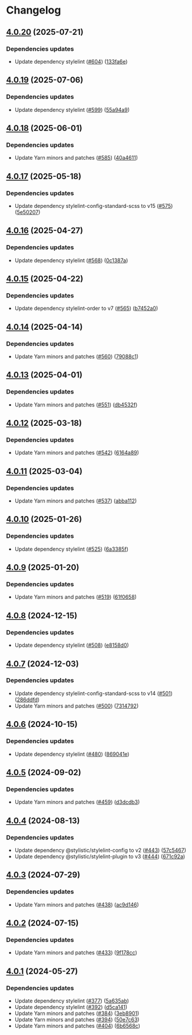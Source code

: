 # Changelog

## [4.0.20](https://github.com/kronostechnologies/standards/compare/stylelint-config@v4.0.19...stylelint-config@v4.0.20) (2025-07-21)


### Dependencies updates

* Update dependency stylelint ([#604](https://github.com/kronostechnologies/standards/issues/604)) ([133fa6e](https://github.com/kronostechnologies/standards/commit/133fa6ef539b4debbe4de8ec3e90054b0c6299f7))

## [4.0.19](https://github.com/kronostechnologies/standards/compare/stylelint-config@v4.0.18...stylelint-config@v4.0.19) (2025-07-06)


### Dependencies updates

* Update dependency stylelint ([#599](https://github.com/kronostechnologies/standards/issues/599)) ([55a94a9](https://github.com/kronostechnologies/standards/commit/55a94a98e429cef4c95922fd1818ea54553a63c2))

## [4.0.18](https://github.com/kronostechnologies/standards/compare/stylelint-config@v4.0.17...stylelint-config@v4.0.18) (2025-06-01)


### Dependencies updates

* Update Yarn minors and patches ([#585](https://github.com/kronostechnologies/standards/issues/585)) ([40a4611](https://github.com/kronostechnologies/standards/commit/40a46112f953d7875515fbed8da0296f10401810))

## [4.0.17](https://github.com/kronostechnologies/standards/compare/stylelint-config@v4.0.16...stylelint-config@v4.0.17) (2025-05-18)


### Dependencies updates

* Update dependency stylelint-config-standard-scss to v15 ([#575](https://github.com/kronostechnologies/standards/issues/575)) ([5e50207](https://github.com/kronostechnologies/standards/commit/5e50207b45dde22ef2c4dee4e9b9e962920889a3))

## [4.0.16](https://github.com/kronostechnologies/standards/compare/stylelint-config@v4.0.15...stylelint-config@v4.0.16) (2025-04-27)


### Dependencies updates

* Update dependency stylelint ([#568](https://github.com/kronostechnologies/standards/issues/568)) ([0c1387a](https://github.com/kronostechnologies/standards/commit/0c1387a9b7f28a5691b9c11d95085431bfb38066))

## [4.0.15](https://github.com/kronostechnologies/standards/compare/stylelint-config@v4.0.14...stylelint-config@v4.0.15) (2025-04-22)


### Dependencies updates

* Update dependency stylelint-order to v7 ([#565](https://github.com/kronostechnologies/standards/issues/565)) ([b7452a0](https://github.com/kronostechnologies/standards/commit/b7452a0d275ece81302542f55824a609d1cb8972))

## [4.0.14](https://github.com/kronostechnologies/standards/compare/stylelint-config@v4.0.13...stylelint-config@v4.0.14) (2025-04-14)


### Dependencies updates

* Update Yarn minors and patches ([#560](https://github.com/kronostechnologies/standards/issues/560)) ([79088c1](https://github.com/kronostechnologies/standards/commit/79088c1358a54c6182f771bb05dd9f78962e5cff))

## [4.0.13](https://github.com/kronostechnologies/standards/compare/stylelint-config@v4.0.12...stylelint-config@v4.0.13) (2025-04-01)


### Dependencies updates

* Update Yarn minors and patches ([#551](https://github.com/kronostechnologies/standards/issues/551)) ([db4532f](https://github.com/kronostechnologies/standards/commit/db4532feb42cf9c82f2388b312c8718b2f0787cf))

## [4.0.12](https://github.com/kronostechnologies/standards/compare/stylelint-config@v4.0.11...stylelint-config@v4.0.12) (2025-03-18)


### Dependencies updates

* Update Yarn minors and patches ([#542](https://github.com/kronostechnologies/standards/issues/542)) ([6164a89](https://github.com/kronostechnologies/standards/commit/6164a8940781dfe54128ebda3451769b7bb4af65))

## [4.0.11](https://github.com/kronostechnologies/standards/compare/stylelint-config@v4.0.10...stylelint-config@v4.0.11) (2025-03-04)


### Dependencies updates

* Update Yarn minors and patches ([#537](https://github.com/kronostechnologies/standards/issues/537)) ([abba112](https://github.com/kronostechnologies/standards/commit/abba112a72aad5ff1e82860974c1444753ed4b0a))

## [4.0.10](https://github.com/kronostechnologies/standards/compare/stylelint-config@v4.0.9...stylelint-config@v4.0.10) (2025-01-26)


### Dependencies updates

* Update dependency stylelint ([#525](https://github.com/kronostechnologies/standards/issues/525)) ([6a3385f](https://github.com/kronostechnologies/standards/commit/6a3385fa68529bf4e866e1f167c30ba82d935369))

## [4.0.9](https://github.com/kronostechnologies/standards/compare/stylelint-config@v4.0.8...stylelint-config@v4.0.9) (2025-01-20)


### Dependencies updates

* Update Yarn minors and patches ([#519](https://github.com/kronostechnologies/standards/issues/519)) ([61f0658](https://github.com/kronostechnologies/standards/commit/61f06580c929aa006ecc20d72b4401bb60194aab))

## [4.0.8](https://github.com/kronostechnologies/standards/compare/stylelint-config@v4.0.7...stylelint-config@v4.0.8) (2024-12-15)


### Dependencies updates

* Update dependency stylelint ([#508](https://github.com/kronostechnologies/standards/issues/508)) ([e8158d0](https://github.com/kronostechnologies/standards/commit/e8158d0bd997e9e7494bb05aee02620606aff4c6))

## [4.0.7](https://github.com/kronostechnologies/standards/compare/stylelint-config@v4.0.6...stylelint-config@v4.0.7) (2024-12-03)


### Dependencies updates

* Update dependency stylelint-config-standard-scss to v14 ([#501](https://github.com/kronostechnologies/standards/issues/501)) ([286ddfd](https://github.com/kronostechnologies/standards/commit/286ddfd8f61e5bf17d5b24a9d1b6646e90c3a904))
* Update Yarn minors and patches ([#500](https://github.com/kronostechnologies/standards/issues/500)) ([7314792](https://github.com/kronostechnologies/standards/commit/73147923e938010493ab1e04547c04f7a32f2e5a))

## [4.0.6](https://github.com/kronostechnologies/standards/compare/stylelint-config@v4.0.5...stylelint-config@v4.0.6) (2024-10-15)


### Dependencies updates

* Update dependency stylelint ([#480](https://github.com/kronostechnologies/standards/issues/480)) ([869041e](https://github.com/kronostechnologies/standards/commit/869041e9f5ea843f482a8d7342c56ef5253fdec0))

## [4.0.5](https://github.com/kronostechnologies/standards/compare/stylelint-config@v4.0.4...stylelint-config@v4.0.5) (2024-09-02)


### Dependencies updates

* Update Yarn minors and patches ([#459](https://github.com/kronostechnologies/standards/issues/459)) ([d3dcdb3](https://github.com/kronostechnologies/standards/commit/d3dcdb351b1f13085cb7c983fbfdeeff94b0c4d2))

## [4.0.4](https://github.com/kronostechnologies/standards/compare/stylelint-config@v4.0.3...stylelint-config@v4.0.4) (2024-08-13)


### Dependencies updates

* Update dependency @stylistic/stylelint-config to v2 ([#443](https://github.com/kronostechnologies/standards/issues/443)) ([57c5467](https://github.com/kronostechnologies/standards/commit/57c54672398655d1283badcf069c1882cbabfe9f))
* Update dependency @stylistic/stylelint-plugin to v3 ([#444](https://github.com/kronostechnologies/standards/issues/444)) ([671c92a](https://github.com/kronostechnologies/standards/commit/671c92a8fb744f97e7046e643bb08ad5c6b195d8))

## [4.0.3](https://github.com/kronostechnologies/standards/compare/stylelint-config@v4.0.2...stylelint-config@v4.0.3) (2024-07-29)


### Dependencies updates

* Update Yarn minors and patches ([#438](https://github.com/kronostechnologies/standards/issues/438)) ([ac9d146](https://github.com/kronostechnologies/standards/commit/ac9d146eb0de57a0630761dd4509bb4107ac21da))

## [4.0.2](https://github.com/kronostechnologies/standards/compare/stylelint-config@v4.0.1...stylelint-config@v4.0.2) (2024-07-15)


### Dependencies updates

* Update Yarn minors and patches ([#433](https://github.com/kronostechnologies/standards/issues/433)) ([9f178cc](https://github.com/kronostechnologies/standards/commit/9f178cc3ab7a01cc9f82e8aa7f49272b0fafaa0f))

## [4.0.1](https://github.com/kronostechnologies/standards/compare/stylelint-config@v4.0.0...stylelint-config@v4.0.1) (2024-05-27)


### Dependencies updates

* Update dependency stylelint ([#377](https://github.com/kronostechnologies/standards/issues/377)) ([5a635ab](https://github.com/kronostechnologies/standards/commit/5a635abb94ec99e57dd29bde9d265f77c21c3d2f))
* Update dependency stylelint ([#392](https://github.com/kronostechnologies/standards/issues/392)) ([d5ca141](https://github.com/kronostechnologies/standards/commit/d5ca141b5e03e7a1a3fe590173a4de75f079195f))
* Update Yarn minors and patches ([#384](https://github.com/kronostechnologies/standards/issues/384)) ([3eb8901](https://github.com/kronostechnologies/standards/commit/3eb8901f3f22897c4abbad4a6121f1cfe2f14cbe))
* Update Yarn minors and patches ([#394](https://github.com/kronostechnologies/standards/issues/394)) ([50e7c63](https://github.com/kronostechnologies/standards/commit/50e7c630d25eee8fef3418647b53ca7d03096f53))
* Update Yarn minors and patches ([#404](https://github.com/kronostechnologies/standards/issues/404)) ([6b6568c](https://github.com/kronostechnologies/standards/commit/6b6568c73608f667f5ed4649cbfdb42838ab0f0e))
